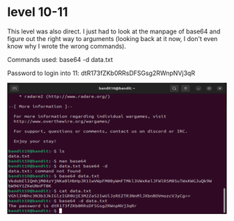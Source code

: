 # level 10-11

This level was also direct. I just had to look at the manpage of base64 and figure out the right way to arguments (looking back at it now, I don't even know why I wrote the wrong commands).

Commands used: base64 -d data.txt

Password to login into 11: dtR173fZKb0RRsDFSGsg2RWnpNVj3qR

![alt text](Screenshots/level10.png)